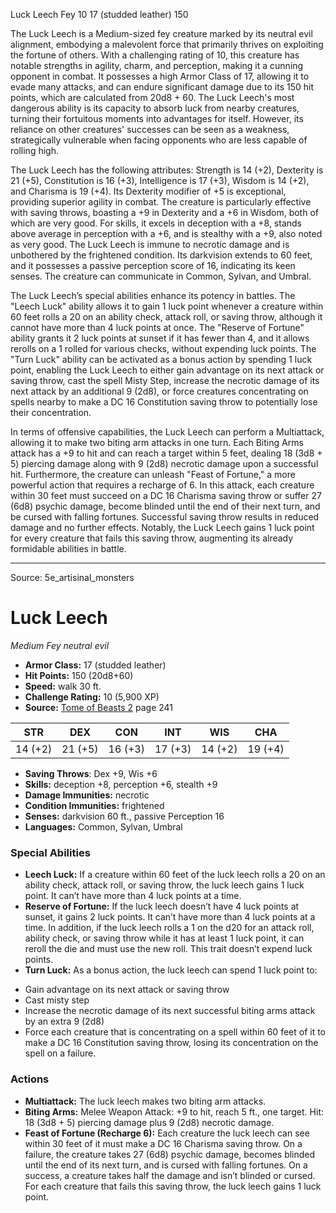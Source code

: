 <MonsterName/>Luck Leech</MonsterName>
<CreatureType/>Fey</CreatureType>
<CR/>10</CR>
<AC/>17 (studded leather)</AC>
<HP/>150</HP>
<summary>The Luck Leech is a Medium-sized fey creature marked by its neutral evil alignment, embodying a malevolent force that primarily thrives on exploiting the fortune of others. With a challenging rating of 10, this creature has notable strengths in agility, charm, and perception, making it a cunning opponent in combat. It possesses a high Armor Class of 17, allowing it to evade many attacks, and can endure significant damage due to its 150 hit points, which are calculated from 20d8 + 60. The Luck Leech's most dangerous ability is its capacity to absorb luck from nearby creatures, turning their fortuitous moments into advantages for itself. However, its reliance on other creatures' successes can be seen as a weakness, strategically vulnerable when facing opponents who are less capable of rolling high.</summary>

<detail>

The Luck Leech has the following attributes: Strength is 14 (+2), Dexterity is 21 (+5), Constitution is 16 (+3), Intelligence is 17 (+3), Wisdom is 14 (+2), and Charisma is 19 (+4). Its Dexterity modifier of +5 is exceptional, providing superior agility in combat. The creature is particularly effective with saving throws, boasting a +9 in Dexterity and a +6 in Wisdom, both of which are very good. For skills, it excels in deception with a +8, stands above average in perception with a +6, and is stealthy with a +9, also noted as very good. The Luck Leech is immune to necrotic damage and is unbothered by the frightened condition. Its darkvision extends to 60 feet, and it possesses a passive perception score of 16, indicating its keen senses. The creature can communicate in Common, Sylvan, and Umbral.

The Luck Leech’s special abilities enhance its potency in battles. The "Leech Luck" ability allows it to gain 1 luck point whenever a creature within 60 feet rolls a 20 on an ability check, attack roll, or saving throw, although it cannot have more than 4 luck points at once. The "Reserve of Fortune" ability grants it 2 luck points at sunset if it has fewer than 4, and it allows rerolls on a 1 rolled for various checks, without expending luck points. The "Turn Luck" ability can be activated as a bonus action by spending 1 luck point, enabling the Luck Leech to either gain advantage on its next attack or saving throw, cast the spell Misty Step, increase the necrotic damage of its next attack by an additional 9 (2d8), or force creatures concentrating on spells nearby to make a DC 16 Constitution saving throw to potentially lose their concentration.

In terms of offensive capabilities, the Luck Leech can perform a Multiattack, allowing it to make two biting arm attacks in one turn. Each Biting Arms attack has a +9 to hit and can reach a target within 5 feet, dealing 18 (3d8 + 5) piercing damage along with 9 (2d8) necrotic damage upon a successful hit. Furthermore, the creature can unleash "Feast of Fortune," a more powerful action that requires a recharge of 6. In this attack, each creature within 30 feet must succeed on a DC 16 Charisma saving throw or suffer 27 (6d8) psychic damage, become blinded until the end of their next turn, and be cursed with falling fortunes. Successful saving throw results in reduced damage and no further effects. Notably, the Luck Leech gains 1 luck point for every creature that fails this saving throw, augmenting its already formidable abilities in battle.</detail>



---

Source: 5e_artisinal_monsters

# Luck Leech

*Medium* *Fey* *neutral evil*

- **Armor Class:** 17 (studded leather)
- **Hit Points:** 150 (20d8+60)
- **Speed:** walk 30 ft.
- **Challenge Rating:** 10 (5,900 XP)
- **Source:** [Tome of Beasts 2](https://koboldpress.com/kpstore/product/tome-of-beasts-2-for-5th-edition) page 241

| STR | DEX | CON | INT | WIS | CHA |
| --- | --- | --- | --- | --- | --- |
| 14 (+2) | 21 (+5) | 16 (+3) | 17 (+3) | 14 (+2) | 19 (+4) |

- **Saving Throws**: Dex +9, Wis +6
- **Skills:** deception +8, perception +6, stealth +9
- **Damage Immunities:** necrotic
- **Condition Immunities:** frightened
- **Senses:** darkvision 60 ft., passive Perception 16
- **Languages:** Common, Sylvan, Umbral

### Special Abilities

- **Leech Luck:** If a creature within 60 feet of the luck leech rolls a 20 on an ability check, attack roll, or saving throw, the luck leech gains 1 luck point. It can’t have more than 4 luck points at a time.
- **Reserve of Fortune:** If the luck leech doesn’t have 4 luck points at sunset, it gains 2 luck points. It can’t have more than 4 luck points at a time. In addition, if the luck leech rolls a 1 on the d20 for an attack roll, ability check, or saving throw while it has at least 1 luck point, it can reroll the die and must use the new roll. This trait doesn’t expend luck points.
- **Turn Luck:** As a bonus action, the luck leech can spend 1 luck point to: 
* Gain advantage on its next attack or saving throw 
* Cast misty step
* Increase the necrotic damage of its next successful biting arms attack by an extra 9 (2d8) 
* Force each creature that is concentrating on a spell within 60 feet of it to make a DC 16 Constitution saving throw, losing its concentration on the spell on a failure.

### Actions

- **Multiattack:** The luck leech makes two biting arm attacks.
- **Biting Arms:** Melee Weapon Attack: +9 to hit, reach 5 ft., one target. Hit: 18 (3d8 + 5) piercing damage plus 9 (2d8) necrotic damage.
- **Feast of Fortune (Recharge 6):** Each creature the luck leech can see within 30 feet of it must make a DC 16 Charisma saving throw. On a failure, the creature takes 27 (6d8) psychic damage, becomes blinded until the end of its next turn, and is cursed with falling fortunes. On a success, a creature takes half the damage and isn’t blinded or cursed. For each creature that fails this saving throw, the luck leech gains 1 luck point.





